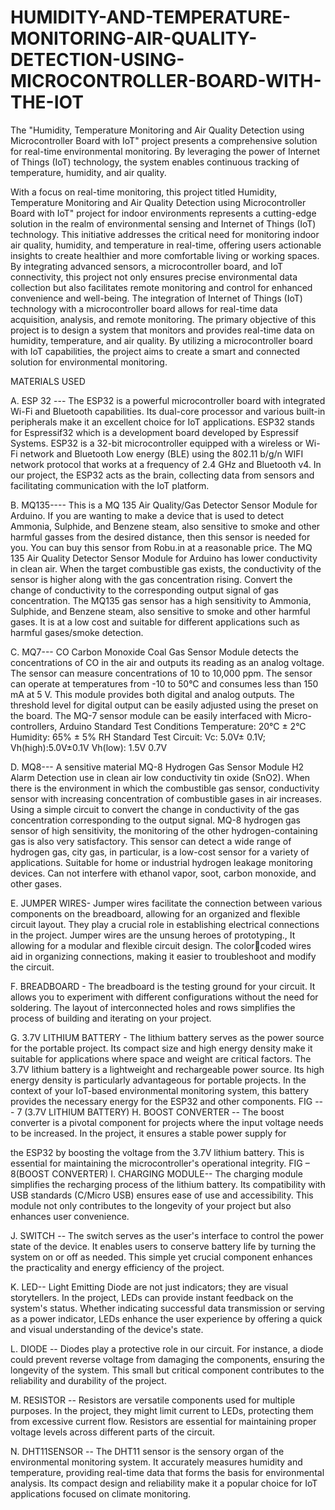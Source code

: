 # HUMIDITY-AND-TEMPERATURE-MONITORING-AIR-QUALITY-DETECTION-USING-MICROCONTROLLER-BOARD-WITH-THE-IOT
The "Humidity, Temperature Monitoring and Air Quality  Detection using Microcontroller Board with IoT" project presents a  comprehensive solution for real-time environmental monitoring. By leveraging  the power of Internet of Things (IoT) technology, the system enables continuous  tracking of temperature, humidity, and air quality.

With a focus on real-time monitoring, this project titled Humidity, 
Temperature Monitoring and Air Quality Detection using Microcontroller 
Board with IoT" project for indoor environments represents a cutting-edge 
solution in the realm of environmental sensing and Internet of Things (IoT) 
technology. This initiative addresses the critical need for monitoring 
indoor air quality, humidity, and temperature in real-time, offering users 
actionable insights to create healthier and more comfortable living or 
working spaces. By integrating advanced sensors, a microcontroller board, 
and IoT connectivity, this project not only ensures precise environmental 
data collection but also facilitates remote monitoring and control for 
enhanced convenience and well-being. The integration of Internet of 
Things (IoT) technology with a microcontroller board allows for real-time 
data acquisition, analysis, and remote monitoring. 
The primary objective of this project is to design a system that monitors 
and provides real-time data on humidity, temperature, and air quality. By 
utilizing a microcontroller board with IoT capabilities, the project aims to 
create a smart and connected solution for environmental monitoring.

MATERIALS USED 

A. ESP 32 --- The ESP32 is a powerful microcontroller board with integrated Wi-Fi and 
Bluetooth capabilities. Its dual-core processor and various built-in peripherals make it an 
excellent choice for IoT applications. ESP32 stands for Espressif32 which is a 
development board developed by Espressif Systems. ESP32 is a 32-bit microcontroller 
equipped with a wireless or Wi-Fi network and Bluetooth Low energy (BLE) using the 
802.11 b/g/n WIFI network protocol that works at a frequency of 2.4 GHz and Bluetooth 
v4. In our project, the ESP32 acts as the brain, collecting data from sensors and facilitating 
communication with the IoT platform.
 

B. MQ135---- This is a MQ 135 Air Quality/Gas Detector Sensor Module for Arduino.
If you are wanting to make a device that is used to detect Ammonia, Sulphide, and Benzene 
steam, also sensitive to smoke and other harmful gasses from the desired distance, then this 
sensor is needed for you. You can buy this sensor from Robu.in at a reasonable price. The 
MQ 135 Air Quality Detector Sensor Module for Arduino has lower conductivity in clean 
air. When the target combustible gas exists, the conductivity of the sensor is higher along 
with the gas concentration rising. Convert the change of conductivity to the corresponding 
output signal of gas concentration. The MQ135 gas sensor has a high sensitivity to 
Ammonia, Sulphide, and Benzene steam, also sensitive to smoke and other harmful gases. 
It is at a low cost and suitable for different applications such as harmful gases/smoke 
detection.

C. MQ7--- CO Carbon Monoxide Coal Gas Sensor Module detects the concentrations of CO 
in the air and outputs its reading as an analog voltage. The sensor can measure 
concentrations of 10 to 10,000 ppm. The sensor can operate at temperatures from -10 to 
50°C and consumes less than 150 mA at 5 V. This module provides both digital and analog 
outputs. The threshold level for digital output can be easily adjusted using the preset on the 
board. The MQ-7 sensor module can be easily interfaced with Micro-controllers, Arduino 
Standard Test Conditions
Temperature: 20°C ± 2°C
Humidity: 65% ± 5% RH
Standard Test Circuit: Vc: 5.0V± 0.1V; Vh(high):5.0V±0.1V Vh(low): 1.5V 0.7V


D. MQ8--- A sensitive material MQ-8 Hydrogen Gas Sensor Module H2 Alarm Detection use 
in clean air low conductivity tin oxide (SnO2). When there is the environment in which the 
combustible gas sensor, conductivity sensor with increasing concentration of combustible 
gases in air increases. Using a simple circuit to convert the change in conductivity of the 
gas concentration corresponding to the output signal. MQ-8 hydrogen gas sensor of high 
sensitivity, the monitoring of the other hydrogen-containing gas is also very satisfactory. 
This sensor can detect a wide range of hydrogen gas, city gas, in particular, is a low-cost 
sensor for a variety of applications. Suitable for home or industrial hydrogen leakage 
monitoring devices. Can not interfere with ethanol vapor, soot, carbon monoxide, and other 
gases.

E. JUMPER WIRES- Jumper wires facilitate the connection between various components 
on the breadboard, allowing for an organized and flexible circuit layout. They play a crucial 
role in establishing electrical connections in the project. Jumper wires are the unsung 
heroes of prototyping., It allowing for a modular and flexible circuit design. The color￾coded wires aid in organizing connections, making it easier to troubleshoot and modify the 
circuit.

F. BREADBOARD - The breadboard is the testing ground for your circuit. It allows you to 
experiment with different configurations without the need for soldering. The layout of 
interconnected holes and rows simplifies the process of building and iterating on your 
project.

G. 3.7V LITHIUM BATTERY - The lithium battery serves as the power source for the 
portable project. Its compact size and high energy density make it suitable for applications 
where space and weight are critical factors. The 3.7V lithium battery is a lightweight and 
rechargeable power source. Its high energy density is particularly advantageous for 
portable projects. In the context of your IoT-based environmental monitoring system, this 
battery provides the necessary energy for the ESP32 and other components.
FIG --- 7 (3.7V LITHIUM BATTERY)
H. BOOST CONVERTER -- The boost converter is a pivotal component for projects where 
the input voltage needs to be increased. In the project, it ensures a stable power supply for 

the ESP32 by boosting the voltage from the 3.7V lithium battery. This is essential for 
maintaining the microcontroller's operational integrity.
 FIG – 8(BOOST CONVERTER)
I. CHARGING MODULE-- The charging module simplifies the recharging process of the 
lithium battery. Its compatibility with USB standards (C/Micro USB) ensures ease of use 
and accessibility. This module not only contributes to the longevity of your project but also 
enhances user convenience.

J. SWITCH -- The switch serves as the user's interface to control the power state of the 
device. It enables users to conserve battery life by turning the system on or off as needed. 
This simple yet crucial component enhances the practicality and energy efficiency of the 
project.

K. LED-- Light Emitting Diode are not just indicators; they are visual storytellers. In the 
project, LEDs can provide instant feedback on the system's status. Whether indicating 
successful data transmission or serving as a power indicator, LEDs enhance the user 
experience by offering a quick and visual understanding of the device's state.

L. DIODE -- Diodes play a protective role in our circuit. For instance, a diode could prevent 
reverse voltage from damaging the components, ensuring the longevity of the system. This 
small but critical component contributes to the reliability and durability of the project.

M. RESISTOR -- Resistors are versatile components used for multiple purposes. In the 
project, they might limit current to LEDs, protecting them from excessive current flow. 
Resistors are essential for maintaining proper voltage levels across different parts of the 
circuit. 

N. DHT11SENSOR -- The DHT11 sensor is the sensory organ of the environmental 
monitoring system. It accurately measures humidity and temperature, providing real-time 
data that forms the basis for environmental analysis. Its compact design and reliability 
make it a popular choice for IoT applications focused on climate monitoring.

